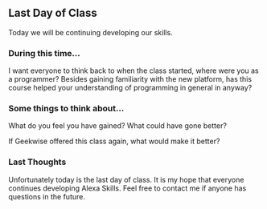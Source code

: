 ## Last Day of Class

Today we will be continuing developing our skills.

### During this time...

I want everyone to think back to when the class started, where were you as a programmer? Besides gaining familiarity 
with the new platform, has this course helped your understanding of programming in general in anyway?

### Some things to think about...

What do you feel you have gained? What could have gone better? 

If Geekwise offered this class again, what would make it better?

### Last Thoughts

Unfortunately today is the last day of class. It is my hope that everyone continues developing Alexa Skills. 
Feel free to contact me if anyone has questions in the future.